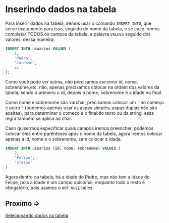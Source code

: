 # Inserindo dados na tabela

Para inserir dados na tabela, iremos usar o comando `INSERT INTO`, que serve exatamente para isso, seguido do nome da tabela, e se caso iremos completar TODOS os campos da tabela, a palavra `VALUES` seguido dos valores, dessa maneira:

```sql
INSERT INTO usuarios VALUES (
    1,
    'Pedro',
    'Cardoso',
    21
);
```

Como você pode ver acima, não precisamos escrever id, nome, sobrenome,etc. não, apenas precisamos colocar na ordem dos valores da tabela, sendo o primeiro o id, depois o nome, sobrenome e a idade no final.

Como nome e sobrenome são varchar, precisamos colocar um `'` no começo e outro `'` (podemos apenas usar as aspas simples, aspas duplas não são aceitas), para determinar o começo e o final do texto ou da string, essa regra também se aplica ao char.

Caso quisermos especificar quais campos iremos preencher, podemos colocar eles entre parênteses após o nome da tabela, agora iremos colocar apenas a id, nome e o sobrenome, sem colocar a idade.

```sql
INSERT INTO usuarios (id, nome, sobrenome) VALUES (
    2,
    'Felipe',
    'Crespo'
)
```

Agora dentro da tabela, há a idade do Pedro, mas não tem a idade do Felipe, pois a idade é um campo opicional, enquanto todo o resto é obrigatório, pois usamos o `NOT NULL` neles.

## Proximo =>

[Selecionando dados na tabela](../selecionando/README.md)